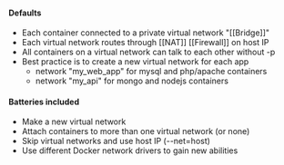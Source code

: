
#### Defaults
- Each container connected to a private virtual network "[[Bridge]]"
- Each virtual network routes through [[NAT]] [[Firewall]] on host IP
- All containers on a virtual network can talk to each other without -p
- Best practice is to create a new virtual network for each app
	- network "my_web_app" for mysql and php/apache containers
	- network "my_api" for mongo and nodejs containers

#### Batteries included
- Make a new virtual network
- Attach containers to more than one virtual network (or none) 
- Skip virtual networks and use host IP (--net=host)
- Use different Docker network drivers to gain new abilities
